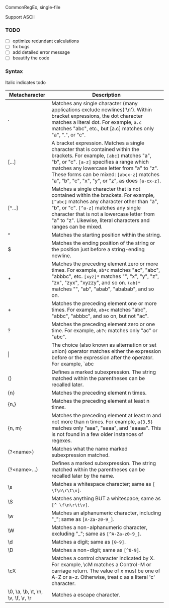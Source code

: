CommonRegEx, single-file

Support ASCII

### TODO
+ [ ] optimize redundant calculations
+ [ ] fix bugs
+ [ ] add detailed error message
+ [ ] beautify the code

### Syntax

Italic indicates todo

Metacharacter   | Description
--------------- | -----------
.               | Matches any single character (many applications exclude newlines('\n'). Within bracket expressions, the dot character matches a literal dot. For example, `a.c` matches "abc", etc., but [a.c] matches only "a", ".", or "c".
[...]           | A bracket expression. Matches a single character that is contained within the brackets. For example, `[abc]` matches "a", "b", or "c". `[a-z]` specifies a range which matches any lowercase letter from "a" to "z". These forms can be mixed: `[abcx-z]` matches "a", "b", "c", "x", "y", or "z", as does `[a-cx-z]`.
[^...]          | Matches a single character that is not contained within the brackets. For example, `[^abc]` matches any character other than "a", "b", or "c". `[^a-z]` matches any single character that is not a lowercase letter from "a" to "z". Likewise, literal characters and ranges can be mixed.
^               | Matches the starting position within the string.
$               | Matches the ending position of the string or the position just before a string-ending newline.
\*	            | Matches the preceding element zero or more times. For example, `ab*c` matches "ac", "abc", "abbbc", etc. `[xyz]*` matches "", "x", "y", "z", "zx", "zyx", "xyzzy", and so on. `(ab)*` matches "", "ab", "abab", "ababab", and so on.
\+              | Matches the preceding element one or more times. For example, `ab+c` matches "abc", "abbc", "abbbc", and so on, but not "ac".
?               | Matches the preceding element zero or one time. For example, `ab?c` matches only "ac" or "abc".
\|              | The choice (also known as alternation or set union) operator matches either the expression before or the expression after the operator. For example, `abc|def` matches "abc" or "def".
()              | Defines a marked subexpression. The string matched within the parentheses can be recalled later.
{n}             | Matches the preceding element n times.
{n,}            | Matches the preceding element at least n times.
{n, m}          | Matches the preceding element at least m and not more than n times. For example, `a{3,5}` matches only "aaa", "aaaa", and "aaaaa". This is not found in a few older instances of regexes.
(?\<name\>)     | Matches what the name marked subexpression matched.
(?\<name\>...)  | Defines a marked subexpression. The string matched within the parentheses can be recalled later by the name.
\s              | Matches a whitespace character; same as `[ \f\n\r\t\v]`.
\S              | Matches anything BUT a whitespace; same as `[^ \f\n\r\t\v]`.
\w              | Matches an alphanumeric character, including "\_"; same as `[A-Za-z0-9_]`.
\W              | Matches a non-alphanumeric character, excluding "\_"; same as `[^A-Za-z0-9_]`.
\d              | Matches a digit; same as `[0-9]`.
\D              | Matches a non-digit; same as `[^0-9]`.
\cX             | Matches a control character indicated by X. For example, \cM matches a Control-M or carriage return. The value of x must be one of A-Z or a-z. Otherwise, treat c as a literal 'c' character.
\0, \a, \b, \t, \n, \v, \f, \r, \r | Matches a escape character.